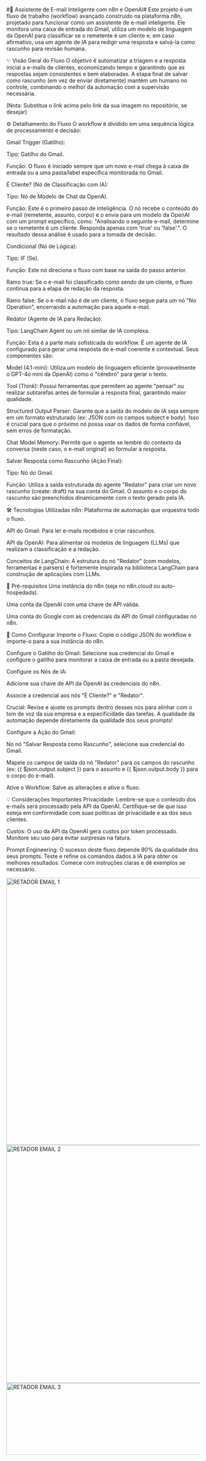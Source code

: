 #🤖 Assistente de E-mail Inteligente com n8n e OpenAI# 
Este projeto é um fluxo de trabalho (workflow) avançado construído na plataforma n8n, projetado para funcionar como um assistente de e-mail inteligente. Ele monitora uma caixa de entrada do Gmail, utiliza um modelo de linguagem da OpenAI para classificar se o remetente é um cliente e, em caso afirmativo, usa um agente de IA para redigir uma resposta e salvá-la como rascunho para revisão humana.

✨ Visão Geral do Fluxo
O objetivo é automatizar a triagem e a resposta inicial a e-mails de clientes, economizando tempo e garantindo que as respostas sejam consistentes e bem elaboradas. A etapa final de salvar como rascunho (em vez de enviar diretamente) mantém um humano no controle, combinando o melhor da automação com a supervisão necessária.

(Nota: Substitua o link acima pelo link da sua imagem no repositório, se desejar)

⚙️ Detalhamento do Fluxo
O workflow é dividido em uma sequência lógica de processamento e decisão:

Gmail Trigger (Gatilho):

Tipo: Gatilho do Gmail.

Função: O fluxo é iniciado sempre que um novo e-mail chega à caixa de entrada ou a uma pasta/label específica monitorada no Gmail.

É Cliente? (Nó de Classificação com IA):

Tipo: Nó de Modelo de Chat da OpenAI.

Função: Este é o primeiro passo de inteligência. O nó recebe o conteúdo do e-mail (remetente, assunto, corpo) e o envia para um modelo da OpenAI com um prompt específico, como: "Analisando o seguinte e-mail, determine se o remetente é um cliente. Responda apenas com 'true' ou 'false'.". O resultado dessa análise é usado para a tomada de decisão.

Condicional (Nó de Lógica):

Tipo: IF (Se).

Função: Este nó direciona o fluxo com base na saída do passo anterior.

Ramo true: Se o e-mail foi classificado como sendo de um cliente, o fluxo continua para a etapa de redação da resposta.

Ramo false: Se o e-mail não é de um cliente, o fluxo segue para um nó "No Operation", encerrando a automação para aquele e-mail.

Redator (Agente de IA para Redação):

Tipo: LangChain Agent ou um nó similar de IA complexa.

Função: Esta é a parte mais sofisticada do workflow. É um agente de IA configurado para gerar uma resposta de e-mail coerente e contextual. Seus componentes são:

Model (4.1-mini): Utiliza um modelo de linguagem eficiente (provavelmente o GPT-4o mini da OpenAI) como o "cérebro" para gerar o texto.

Tool (Think): Possui ferramentas que permitem ao agente "pensar" ou realizar subtarefas antes de formular a resposta final, garantindo maior qualidade.

Structured Output Parser: Garante que a saída do modelo de IA seja sempre em um formato estruturado (ex: JSON com os campos subject e body). Isso é crucial para que o próximo nó possa usar os dados de forma confiável, sem erros de formatação.

Chat Model Memory: Permite que o agente se lembre do contexto da conversa (neste caso, o e-mail original) ao formular a resposta.

Salvar Resposta como Rascunho (Ação Final):

Tipo: Nó do Gmail.

Função: Utiliza a saída estruturada do agente "Redator" para criar um novo rascunho (create: draft) na sua conta do Gmail. O assunto e o corpo do rascunho são preenchidos dinamicamente com o texto gerado pela IA.

🛠️ Tecnologias Utilizadas
n8n: Plataforma de automação que orquestra todo o fluxo.

API do Gmail: Para ler e-mails recebidos e criar rascunhos.

API da OpenAI: Para alimentar os modelos de linguagem (LLMs) que realizam a classificação e a redação.

Conceitos de LangChain: A estrutura do nó "Redator" (com modelos, ferramentas e parsers) é fortemente inspirada na biblioteca LangChain para construção de aplicações com LLMs.

🔧 Pré-requisitos
Uma instância do n8n (seja no n8n.cloud ou auto-hospedada).

Uma conta da OpenAI com uma chave de API válida.

Uma conta do Google com as credenciais da API do Gmail configuradas no n8n.

🚀 Como Configurar
Importe o Fluxo: Copie o código JSON do workflow e importe-o para a sua instância do n8n.

Configure o Gatilho do Gmail: Selecione sua credencial do Gmail e configure o gatilho para monitorar a caixa de entrada ou a pasta desejada.

Configure os Nós de IA:

Adicione sua chave de API da OpenAI às credenciais do n8n.

Associe a credencial aos nós "É Cliente?" e "Redator".

Crucial: Revise e ajuste os prompts dentro desses nós para alinhar com o tom de voz da sua empresa e a especificidade das tarefas. A qualidade da automação depende diretamente da qualidade dos seus prompts!

Configure a Ação do Gmail:

No nó "Salvar Resposta como Rascunho", selecione sua credencial do Gmail.

Mapeie os campos de saída do nó "Redator" para os campos do rascunho (ex: {{ $json.output.subject }} para o assunto e {{ $json.output.body }} para o corpo do e-mail).

Ative o Workflow: Salve as alterações e ative o fluxo.

💡 Considerações Importantes
Privacidade: Lembre-se que o conteúdo dos e-mails será processado pela API da OpenAI. Certifique-se de que isso esteja em conformidade com suas políticas de privacidade e as dos seus clientes.

Custos: O uso da API da OpenAI gera custos por token processado. Monitore seu uso para evitar surpresas na fatura.

Prompt Engineering: O sucesso deste fluxo depende 90% da qualidade dos seus prompts. Teste e refine os comandos dados à IA para obter os melhores resultados. Comece com instruções claras e dê exemplos se necessário.

<img width="1596" height="696" alt="RETADOR EMAIL 1" src="https://github.com/user-attachments/assets/7e1b0fa6-b515-4248-9048-056e9ce2be12" />
<img width="628" height="620" alt="RETADOR EMAIL 2" src="https://github.com/user-attachments/assets/6c4c8394-5016-470e-96a6-38eb1f61b82b" />
<img width="512" height="187" alt="RETADOR EMAIL 3" src="https://github.com/user-attachments/assets/53016428-4997-4e5c-b493-6eb7ec4c6233" />


